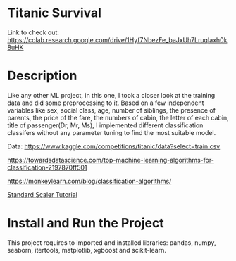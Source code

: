 # Titanic Survival
Link to check out: https://colab.research.google.com/drive/1Hyf7NbezFe_baJxUh7LruqIaxh0k8uHK

# Description
Like any other ML project, in this one, I took a closer look at the training data and did some preprocessing to it. Based on a few independent variables like sex, social class, age, number of siblings, the presence of parents, the price of the fare, the numbers of cabin, the letter of each cabin, title of passenger(Dr, Mr, Ms), I implemented different classification classifers without any parameter tuning to find the most suitable model.

Data:
https://www.kaggle.com/competitions/titanic/data?select=train.csv

https://towardsdatascience.com/top-machine-learning-algorithms-for-classification-2197870ff501

https://monkeylearn.com/blog/classification-algorithms/

[Standard Scaler Tutorial](https://www.youtube.com/watch?v=PiDfEo7qpcw&ab_channel=technologyCult)

# Install and Run the Project
This project requires to imported and installed libraries: pandas, numpy, seaborn, itertools, matplotlib, xgboost and scikit-learn.
